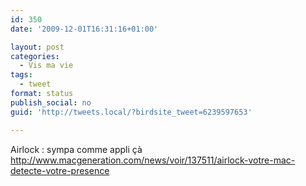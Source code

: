 ```yaml
---
id: 350
date: '2009-12-01T16:31:16+01:00'

layout: post
categories:
  - Vis ma vie
tags:
  - tweet
format: status
publish_social: no
guid: 'http://tweets.local/?birdsite_tweet=6239597653'

---
```


Airlock : sympa comme appli çà http://www.macgeneration.com/news/voir/137511/airlock-votre-mac-detecte-votre-presence